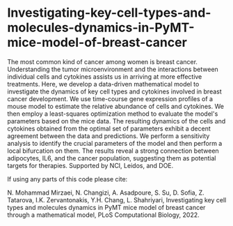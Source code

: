 # Investigating-key-cell-types-and-molecules-dynamics-in-PyMT-mice-model-of-breast-cancer

The most common kind of cancer among women is breast cancer. Understanding the tumor microenvironment and the interactions between individual cells and cytokines assists us in arriving at more effective treatments. Here,  we develop a data-driven mathematical model to investigate the dynamics of key cell types and cytokines involved in breast cancer development. We use time-course gene expression profiles of a mouse model to estimate the relative abundance of cells and cytokines. We then employ a least-squares optimization method to evaluate the model's parameters based on the mice data. The resulting dynamics of the cells and cytokines obtained from the optimal set of parameters exhibit a decent agreement between the data and predictions. 
We perform a sensitivity analysis to identify the crucial parameters of the model and then perform a local bifurcation on them. The results reveal a strong connection between adipocytes, IL6, and the cancer population, suggesting them as potential targets for therapies. Supported by NCI, Leidos, and DOE.

If using any parts of this code please cite: 

N. Mohammad Mirzaei, N. Changizi, A. Asadpoure, S. Su, D. Sofia, Z. Tatarova, I.K. Zervantonakis, Y.H. Chang, L. Shahriyari, Investigating key cell types and molecules dynamics in PyMT mice model of breast cancer through a mathematical model, PLoS Computational Biology, 2022.

